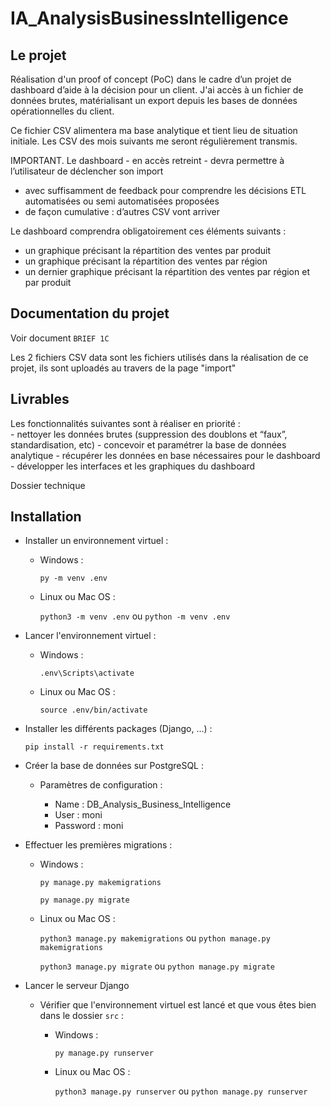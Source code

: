 # IA_AnalysisBusinessIntelligence

## Le projet

Réalisation d'un proof of concept (PoC) dans le cadre d’un projet de dashboard d’aide à la décision pour un client. J'ai accès à un fichier de données brutes, matérialisant un export depuis les bases de données opérationnelles du client.

Ce fichier CSV alimentera ma base analytique et tient lieu de situation initiale. Les CSV des mois suivants me seront régulièrement transmis.

IMPORTANT. Le dashboard - en accès retreint - devra permettre à l’utilisateur de déclencher son import

- avec suffisamment de feedback pour comprendre les décisions ETL automatisées ou semi automatisées proposées
- de façon cumulative : d’autres CSV vont arriver

Le dashboard comprendra obligatoirement ces éléments suivants :

- un graphique précisant la répartition des ventes par produit
- un graphique précisant la répartition des ventes par région
- un dernier graphique précisant la répartition des ventes par région et par produit

## Documentation du projet

Voir document `BRIEF 1C`

Les 2 fichiers CSV data sont les fichiers utilisés dans la réalisation de ce projet, ils sont uploadés au travers de la page "import"

## Livrables
  
  Les fonctionnalités suivantes sont à réaliser en priorité :  
    - nettoyer les données brutes (suppression des doublons et “faux”, standardisation, etc)
    - concevoir et paramétrer la base de données analytique
    - récupérer les données en base nécessaires pour le dashboard
    - développer les interfaces et les graphiques du dashboard
  
  Dossier technique

## Installation

- Installer un environnement virtuel :

  - Windows :

    `py -m venv .env`
  
  - Linux ou Mac OS :
  
    `python3 -m venv .env` ou `python -m venv .env`
  
- Lancer l'environnement virtuel :

  - Windows :

    `.env\Scripts\activate`
  
  - Linux ou Mac OS :
  
    `source .env/bin/activate`
  
- Installer les différents packages (Django, ...) :

  `pip install -r requirements.txt`

- Créer la base de données sur PostgreSQL :

  - Paramètres de configuration :
  
    - Name : DB_Analysis_Business_Intelligence
    - User : moni
    - Password : moni
  
- Effectuer les premières migrations :
  
  - Windows :

    `py manage.py makemigrations`

    `py manage.py migrate`
  
  - Linux ou Mac OS :

    `python3 manage.py makemigrations` ou `python manage.py makemigrations`

    `python3 manage.py migrate` ou `python manage.py migrate`

- Lancer le serveur Django

  - Vérifier que l'environnement virtuel est lancé et que vous êtes bien dans le dossier `src` :

    - Windows :
  
      `py manage.py runserver`

    - Linux ou Mac OS :
  
      `python3 manage.py runserver` ou `python manage.py runserver`
